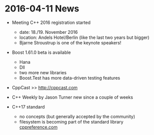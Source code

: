 # 2016-04-11 News

* Meeting C++ 2016 registration started
    + date: 18./19. November 2016
    + location: Andels Hotel/Berlin (like the last two years but bigger)
    + Bjarne Stroustrup is one of the keynote speakers!

* Boost 1.61.0 beta is available
    + Hana
    + Dll
    + two more new libraries
    + Boost.Test has more data-driven testing features

* CppCast >> http://cppcast.com

* C++ Weekly by Jason Turner new since a couple of weeks

* C++17 standard
     + no concepts (but generally accepted by the community)
     + filesystem is becoming part of the standard library [cppreference.com](http://en.cppreference.com/w/cpp/experimental/fs)
